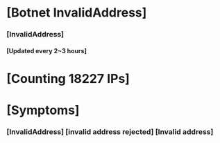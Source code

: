 # [Botnet InvalidAddress]
### [InvalidAddress]
#### [Updated every 2~3 hours]

# [Counting 18227 IPs]

# [Symptoms] 

###   [InvalidAddress] [invalid address rejected] [Invalid address]
